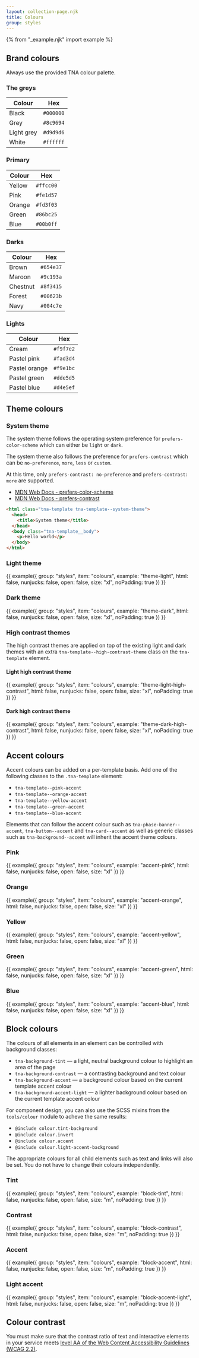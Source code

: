 ```yaml
---
layout: collection-page.njk
title: Colours
group: styles
---
```


{% from "_example.njk" import example %}

## Brand colours

Always use the provided TNA colour palette.

### The greys

| Colour        | Hex                                                                             |
| ------------- | ------------------------------------------------------------------------------- |
| Black         | <span class="tna-ds-colour-swatch" style="background:#000000"></span> `#000000` |
| Grey          | <span class="tna-ds-colour-swatch" style="background:#8c9694"></span> `#8c9694` |
| Light grey    | <span class="tna-ds-colour-swatch" style="background:#d9d9d6"></span> `#d9d9d6` |
| White         | <span class="tna-ds-colour-swatch" style="background:#ffffff"></span> `#ffffff` |

### Primary

| Colour        | Hex                                                                             |
| ------------- | ------------------------------------------------------------------------------- |
| Yellow        | <span class="tna-ds-colour-swatch" style="background:#ffcc00"></span> `#ffcc00` |
| Pink          | <span class="tna-ds-colour-swatch" style="background:#fe1d57"></span> `#fe1d57` |
| Orange        | <span class="tna-ds-colour-swatch" style="background:#fd3f03"></span> `#fd3f03` |
| Green         | <span class="tna-ds-colour-swatch" style="background:#86bc25"></span> `#86bc25` |
| Blue          | <span class="tna-ds-colour-swatch" style="background:#00b0ff"></span> `#00b0ff` |

### Darks

| Colour        | Hex                                                                             |
| ------------- | ------------------------------------------------------------------------------- |
| Brown         | <span class="tna-ds-colour-swatch" style="background:#654e37"></span> `#654e37` |
| Maroon        | <span class="tna-ds-colour-swatch" style="background:#9c193a"></span> `#9c193a` |
| Chestnut      | <span class="tna-ds-colour-swatch" style="background:#8f3415"></span> `#8f3415` |
| Forest        | <span class="tna-ds-colour-swatch" style="background:#00623b"></span> `#00623b` |
| Navy          | <span class="tna-ds-colour-swatch" style="background:#004c7e"></span> `#004c7e` |

### Lights

| Colour        | Hex                                                                             |
| ------------- | ------------------------------------------------------------------------------- |
| Cream         | <span class="tna-ds-colour-swatch" style="background:#f9f7e2"></span> `#f9f7e2` |
| Pastel pink   | <span class="tna-ds-colour-swatch" style="background:#fad3d4"></span> `#fad3d4` |
| Pastel orange | <span class="tna-ds-colour-swatch" style="background:#f9e1bc"></span> `#f9e1bc` |
| Pastel green  | <span class="tna-ds-colour-swatch" style="background:#dde5d5"></span> `#dde5d5` |
| Pastel blue   | <span class="tna-ds-colour-swatch" style="background:#d4e5ef"></span> `#d4e5ef` |

## Theme colours

### System theme

The system theme follows the operating system preference for `prefers-color-scheme` which can either be `light` or `dark`.

The system theme also follows the preference for `prefers-contrast` which can be `no-preference`, `more`, `less` or `custom`.

At this time, only `prefers-contrast: no-preference` and `prefers-contrast: more` are supported.

- [MDN Web Docs - prefers-color-scheme](https://developer.mozilla.org/en-US/docs/Web/CSS/@media/prefers-color-scheme)
- [MDN Web Docs - prefers-contrast](https://developer.mozilla.org/en-US/docs/Web/CSS/@media/prefers-contrast)

```html
<html class="tna-template tna-template--system-theme">
  <head>
    <title>System theme</title>
  </head>
  <body class="tna-template__body">
    <p>Hello world</p>
  </body>
</html>
```

### Light theme

{{ example({ group: "styles", item: "colours", example: "theme-light", html: false, nunjucks: false, open: false, size: "xl", noPadding: true }) }}

### Dark theme

{{ example({ group: "styles", item: "colours", example: "theme-dark", html: false, nunjucks: false, open: false, size: "xl", noPadding: true }) }}

### High contrast themes

The high contrast themes are applied on top of the existing light and dark themes with an extra `tna-template--high-contrast-theme` class on the `tna-template` element.

#### Light high contrast theme

{{ example({ group: "styles", item: "colours", example: "theme-light-high-contrast", html: false, nunjucks: false, open: false, size: "xl", noPadding: true }) }}

#### Dark high contrast theme

{{ example({ group: "styles", item: "colours", example: "theme-dark-high-contrast", html: false, nunjucks: false, open: false, size: "xl", noPadding: true }) }}

## Accent colours

Accent colours can be added on a per-template basis. Add one of the following classes to the `.tna-template` element:

- `tna-template--pink-accent`
- `tna-template--orange-accent`
- `tna-template--yellow-accent`
- `tna-template--green-accent`
- `tna-template--blue-accent`

Elements that can follow the accent colour such as `tna-phase-banner--accent`, `tna-button--accent` and `tna-card--accent` as well as generic classes such as `tna-background--accent` will inherit the accent theme colours.

### Pink

{{ example({ group: "styles", item: "colours", example: "accent-pink", html: false, nunjucks: false, open: false, size: "xl" }) }}

### Orange

{{ example({ group: "styles", item: "colours", example: "accent-orange", html: false, nunjucks: false, open: false, size: "xl" }) }}

### Yellow

{{ example({ group: "styles", item: "colours", example: "accent-yellow", html: false, nunjucks: false, open: false, size: "xl" }) }}

### Green

{{ example({ group: "styles", item: "colours", example: "accent-green", html: false, nunjucks: false, open: false, size: "xl" }) }}

### Blue

{{ example({ group: "styles", item: "colours", example: "accent-blue", html: false, nunjucks: false, open: false, size: "xl" }) }}

## Block colours

The colours of all elements in an element can be controlled with background classes:

- `tna-background-tint` &mdash; a light, neutral background colour to highlight an area of the page
- `tna-background-contrast` &mdash; a contrasting background and text colour
- `tna-background-accent` &mdash; a background colour based on the current template accent colour
- `tna-background-accent-light` &mdash; a lighter background colour based on the current template accent colour

For component design, you can also use the SCSS mixins from the `tools/colour` module to acheve the same results:

- `@include colour.tint-background`
- `@include colour.invert`
- `@include colour.accent`
- `@include colour.light-accent-background`

The appropriate colours for all child elements such as text and links will also be set. You do not have to change their colours independently.

### Tint

{{ example({ group: "styles", item: "colours", example: "block-tint", html: false, nunjucks: false, open: false, size: "m", noPadding: true }) }}

### Contrast

{{ example({ group: "styles", item: "colours", example: "block-contrast", html: false, nunjucks: false, open: false, size: "m", noPadding: true }) }}

### Accent

{{ example({ group: "styles", item: "colours", example: "block-accent", html: false, nunjucks: false, open: false, size: "m", noPadding: true }) }}

### Light accent

{{ example({ group: "styles", item: "colours", example: "block-accent-light", html: false, nunjucks: false, open: false, size: "m", noPadding: true }) }}

## Colour contrast

You must make sure that the contrast ratio of text and interactive elements in your service meets [level AA of the Web Content Accessibility Guidelines (WCAG 2.2)](https://www.w3.org/TR/WCAG22/#contrast-minimum).
